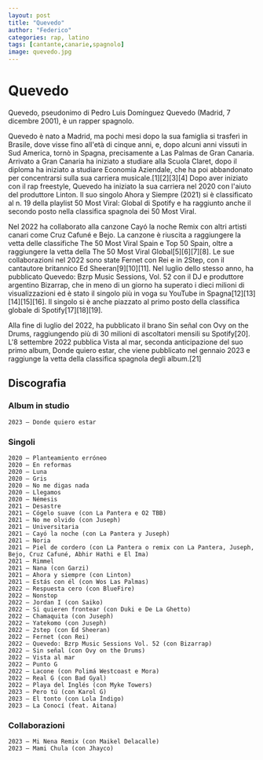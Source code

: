 ```yaml
---
layout: post
title: "Quevedo"
author: "Federico"
categories: rap, latino
tags: [cantante,canarie,spagnolo]
image: quevedo.jpg
---
```


# Quevedo

Quevedo, pseudonimo di Pedro Luis Domínguez Quevedo (Madrid, 7 dicembre 2001), è un rapper spagnolo. 

Quevedo è nato a Madrid, ma pochi mesi dopo la sua famiglia si trasferì in Brasile, dove visse fino all'età di cinque anni, e, dopo alcuni anni vissuti in Sud America, tornò in Spagna, precisamente a Las Palmas de Gran Canaria. Arrivato a Gran Canaria ha iniziato a studiare alla Scuola Claret, dopo il diploma ha iniziato a studiare Economia Aziendale, che ha poi abbandonato per concentrarsi sulla sua carriera musicale.[1][2][3][4] Dopo aver iniziato con il rap freestyle, Quevedo ha iniziato la sua carriera nel 2020 con l'aiuto del produttore Linton. Il suo singolo Ahora y Siempre (2021) si è classificato al n. 19 della playlist 50 Most Viral: Global di Spotify e ha raggiunto anche il secondo posto nella classifica spagnola dei 50 Most Viral.

Nel 2022 ha collaborato alla canzone Cayó la noche Remix con altri artisti canari come Cruz Cafuné e Bejo. La canzone è riuscita a raggiungere la vetta delle classifiche The 50 Most Viral Spain e Top 50 Spain, oltre a raggiungere la vetta della The 50 Most Viral Global[5][6][7][8]. Le sue collaborazioni nel 2022 sono state Fernet con Rei e in 2Step, con il cantautore britannico Ed Sheeran[9][10][11]. Nel luglio dello stesso anno, ha pubblicato Quevedo: Bzrp Music Sessions, Vol. 52 con il DJ e produttore argentino Bizarrap, che in meno di un giorno ha superato i dieci milioni di visualizzazioni ed è stato il singolo più in voga su YouTube in Spagna[12][13][14][15][16]. Il singolo si è anche piazzato al primo posto della classifica globale di Spotify[17][18][19].

Alla fine di luglio del 2022, ha pubblicato il brano Sin señal con Ovy on the Drums, raggiungendo più di 30 milioni di ascoltatori mensili su Spotify[20]. L'8 settembre 2022 pubblica Vista al mar, seconda anticipazione del suo primo album, Donde quiero estar, che viene pubblicato nel gennaio 2023 e raggiunge la vetta della classifica spagnola degli album.[21]


## Discografia

### Album in studio

    2023 – Donde quiero estar

### Singoli

    2020 – Planteamiento erróneo
    2020 – En reformas
    2020 – Luna
    2020 – Gris
    2020 – No me digas nada
    2020 – Llegamos
    2020 – Némesis
    2021 – Desastre
    2021 – Cógelo suave (con La Pantera e O2 TBB)
    2021 – No me olvido (con Juseph)
    2021 – Universitaria
    2021 – Cayó la noche (con La Pantera y Juseph)
    2021 – Noria
    2021 – Piel de cordero (con La Pantera o remix con La Pantera, Juseph, Bejo, Cruz Cafuné, Abhir Hathi e El Ima)
    2021 – Rimmel
    2021 – Nana (con Garzi)
    2021 – Ahora y siempre (con Linton)
    2021 – Estás con él (con Wos Las Palmas)
    2022 – Respuesta cero (con BlueFire)
    2022 – Nonstop
    2022 – Jordan I (con Saiko)
    2022 – Si quieren frontear (con Duki e De La Ghetto)
    2022 – Chamaquita (con Juseph)
    2022 – Yatekomo (con Juseph)
    2022 – 2step (con Ed Sheeran)
    2022 – Fernet (con Rei)
    2022 – Quevedo: Bzrp Music Sessions Vol. 52 (con Bizarrap)
    2022 – Sin señal (con Ovy on the Drums)
    2022 – Vista al mar
    2022 – Punto G
    2022 – Lacone (con Polimá Westcoast e Mora)
    2022 – Real G (con Bad Gyal)
    2022 – Playa del Inglés (con Myke Towers)
    2023 – Pero tú (con Karol G)
    2023 – El tonto (con Lola Índigo)
    2023 – La Conocí (feat. Aitana)

### Collaborazioni

    2023 – Mi Nena Remix (con Maikel Delacalle)
    2023 – Mami Chula (con Jhayco)
